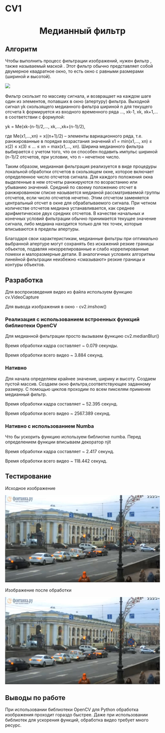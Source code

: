 # CV1
<h1 align="center">Медианный фильтр</h1>
<h2>Алгоритм</h2>
<p>Чтобы выполнить процесс фильтрации изображений, нужен фильтр , также называемый маской . 
Этот фильтр обычно представляет собой двумерное квадратное окно, 
то есть окно с равными размерами (шириной и высотой).</p>
<img src = "https://commons.bmstu.wiki/images/4/4d/22_mf.PNG">
<p>Фильтр скользит по массиву сигнала, и возвращает на каждом шаге один из элементов, попавших в окно (апертуру) фильтра. Выходной сигнал yk скользящего медианного фильтра шириной n для текущего отсчета k формируется из входного временного ряда …, xk-1, xk, xk+1,… в соответствии с формулой:</p>
<p>yk = Me(xk-(n-1)/2,…, xk,…,xk+(n-1)/2),</p>
<p>где Me(x1,…,xn) = x((n+1)/2) – элементы вариационного ряда, т.е. ранжированные в порядке возрастания значений x1 = min(x1,…, xn) ≤ x(2) ≤ x(3) ≤ … ≤ xn = max(x1,…, xn). Ширина медианного фильтра выбирается с учетом того, что он способен подавить импульс шириной (n-1)/2 отсчетов, при условии, что n – нечетное число.</p>
<p>Таким образом, медианная фильтрация реализуется в виде процедуры локальной обработки отсчетов в скользящем окне, которое включает определенное число отсчетов сигнала. Для каждого положения окна выделенные в нем отсчеты ранжируются по возрастанию или убыванию значений. Средний по своему положению отсчет в ранжированном списке называется медианой рассматриваемой группы отсчетов, если число отсчетов нечетно. Этим отсчетом заменяется центральный отсчет в окне для обрабатываемого сигнала. При четном количестве отсчетов медиана устанавливается, как среднее арифметическое двух средних отсчетов. В качестве начальных и конечных условий фильтрации обычно принимается текущее значение сигнала, либо медиана находится только для тех точек, которые вписываются в пределы апертуры.</p>
<p>Благодаря свои характеристикам, медианные фильтры при оптимально выбранной апертуре могут сохранять без искажений резкие границы объектов, подавляя некоррелированные и слабо коррелированные помехи и малоразмерные детали. В аналогичных условиях алгоритмы линейной фильтрации неизбежно «смазывают» резкие границы и контуры объектов.</p>

<h2>Разработка</h2>
<p>Для воспроизведения видео из файла используем функцию cv.VideoCapture</p>
<p>Для вывода изображения в окно - cv2.imshow()</p>
<h3>Реализация с использованием встроенных функций библиотеки OpenCV</h3>
<p>Для медианной фильтрации просто вызываем функцию cv2.medianBlur()</p>
<p>Время обработки кадра составляет ~ 0.079 секунды.</p>
<p>Время обработки всего видео ~ 3.884 секунд.</p>
<h3>Нативно</h3>
<p>Для начала определяем крайнее значение, ширину и высоту. Создаем пустой массив. Создаем окно фильтра,соответствующее заданному размеру. С помощью циклов проходим по всем пикселям применяя медианный фильтр.</p>
<p>Время обработки кадра составляет ~ 52.395 секунд.</p>
<p>Время обработки всего видео ~ 2567.389 секунд.</p>
<h3>Нативно с использованием Numba</h3>
<p>Что бы ускорить функцию используем библиотке numba. Перед определением функции вписываем декоратор njit</p>
<p>Время обработки кадра составляет ~ 2.417 секунд.</p>
<p>Время обработки всего видео ~ 118.442 секунд.</p>
<h2>Тестирование</h2>
<p>Исходное изображение</p>
<img src = "\img\1.jpg">
<p>Изображение после обработки</p>
<img src = "\img\1.jpg">
<h2>Выводы по работе</h2>
<p>При использовании библиотеки OpenCV для Python обработка изображения проходит гораздо быстрее. Даже при использовании библиотек для ускорения функций, обработка видео требует много ресурс.</p>
